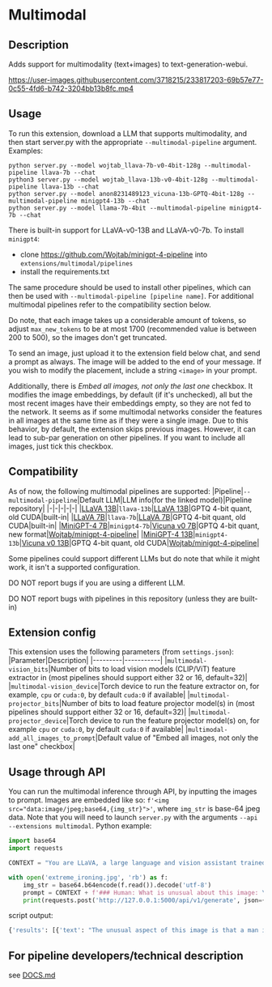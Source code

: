 # Multimodal

## Description

Adds support for multimodality (text+images) to text-generation-webui.

https://user-images.githubusercontent.com/3718215/233817203-69b57e77-0c55-4fd6-b742-3204bb13b8fc.mp4

## Usage

To run this extension, download a LLM that supports multimodality, and then start server.py with the appropriate `--multimodal-pipeline` argument. Examples:

```
python server.py --model wojtab_llava-7b-v0-4bit-128g --multimodal-pipeline llava-7b --chat
python3 server.py --model wojtab_llava-13b-v0-4bit-128g --multimodal-pipeline llava-13b --chat
python server.py --model anon8231489123_vicuna-13b-GPTQ-4bit-128g --multimodal-pipeline minigpt4-13b --chat
python server.py --model llama-7b-4bit --multimodal-pipeline minigpt4-7b --chat
```

There is built-in support for LLaVA-v0-13B and LLaVA-v0-7b. To install `minigpt4`:

- clone https://github.com/Wojtab/minigpt-4-pipeline into `extensions/multimodal/pipelines`
- install the requirements.txt

The same procedure should be used to install other pipelines, which can then be used with `--multimodal-pipeline [pipeline name]`. For additional multimodal pipelines refer to the compatibility section below.

Do note, that each image takes up a considerable amount of tokens, so adjust `max_new_tokens` to be at most 1700 (recommended value is between 200 to 500), so the images don't get truncated.

To send an image, just upload it to the extension field below chat, and send a prompt as always. The image will be added to the end of your message. If you wish to modify the placement, include a string `<image>` in your prompt.

Additionally, there is *Embed all images, not only the last one* checkbox. It modifies the image embeddings, by default (if it's unchecked), all but the most recent images have their embeddings empty, so they are not fed to the network. It seems as if some multimodal networks consider the features in all images at the same time as if they were a single image. Due to this behavior, by default, the extension skips previous images. However, it can lead to sub-par generation on other pipelines. If you want to include all images, just tick this checkbox.

## Compatibility
As of now, the following multimodal pipelines are supported:
|Pipeline|`--multimodal-pipeline`|Default LLM|LLM info(for the linked model)|Pipeline repository|
|-|-|-|-|-|
|[LLaVA 13B](https://github.com/haotian-liu/LLaVA)|`llava-13b`|[LLaVA 13B](https://huggingface.co/wojtab/llava-13b-v0-4bit-128g)|GPTQ 4-bit quant, old CUDA|built-in|
|[LLaVA 7B](https://github.com/haotian-liu/LLaVA)|`llava-7b`|[LLaVA 7B](https://huggingface.co/wojtab/llava-7b-v0-4bit-128g)|GPTQ 4-bit quant, old CUDA|built-in|
|[MiniGPT-4 7B](https://github.com/Vision-CAIR/MiniGPT-4)|`minigpt4-7b`|[Vicuna v0 7B](https://huggingface.co/TheBloke/vicuna-7B-GPTQ-4bit-128g)|GPTQ 4-bit quant, new format|[Wojtab/minigpt-4-pipeline](https://github.com/Wojtab/minigpt-4-pipeline)|
|[MiniGPT-4 13B](https://github.com/Vision-CAIR/MiniGPT-4)|`minigpt4-13b`|[Vicuna v0 13B](https://huggingface.co/anon8231489123/vicuna-13b-GPTQ-4bit-128g)|GPTQ 4-bit quant, old CUDA|[Wojtab/minigpt-4-pipeline](https://github.com/Wojtab/minigpt-4-pipeline)|

Some pipelines could support different LLMs but do note that while it might work, it isn't a supported configuration.

DO NOT report bugs if you are using a different LLM.

DO NOT report bugs with pipelines in this repository (unless they are built-in)

## Extension config
This extension uses the following parameters (from `settings.json`):
|Parameter|Description|
|---------|-----------|
|`multimodal-vision_bits`|Number of bits to load vision models (CLIP/ViT) feature extractor in (most pipelines should support either 32 or 16, default=32)|
|`multimodal-vision_device`|Torch device to run the feature extractor on, for example, `cpu` or `cuda:0`, by default `cuda:0` if available|
|`multimodal-projector_bits`|Number of bits to load feature projector model(s) in (most pipelines should support either 32 or 16, default=32)|
|`multimodal-projector_device`|Torch device to run the feature projector model(s) on, for example `cpu` or `cuda:0`, by default `cuda:0` if available|
|`multimodal-add_all_images_to_prompt`|Default value of "Embed all images, not only the last one" checkbox|

## Usage through API

You can run the multimodal inference through API, by inputting the images to prompt. Images are embedded like so: `f'<img src="data:image/jpeg;base64,{img_str}">'`, where `img_str` is base-64 jpeg data. Note that you will need to launch `server.py` with the arguments `--api --extensions multimodal`. Python example:
```Python
import base64
import requests

CONTEXT = "You are LLaVA, a large language and vision assistant trained by UW Madison WAIV Lab. You are able to understand the visual content that the user provides, and assist the user with a variety of tasks using natural language. Follow the instructions carefully and explain your answers in detail.### Human: Hi!### Assistant: Hi there! How can I help you today?\n"

with open('extreme_ironing.jpg', 'rb') as f:
    img_str = base64.b64encode(f.read()).decode('utf-8')
    prompt = CONTEXT + f'### Human: What is unusual about this image: \n<img src="data:image/jpeg;base64,{img_str}">### Assistant: '
    print(requests.post('http://127.0.0.1:5000/api/v1/generate', json={'prompt': prompt, 'stopping_strings': ['\n###']}).json())
```
script output:
```Python
{'results': [{'text': "The unusual aspect of this image is that a man is standing on top of a yellow minivan while doing his laundry. He has set up a makeshift clothes line using the car's rooftop as an outdoor drying area. This scene is uncommon because people typically do their laundry indoors, in a dedicated space like a laundromat or a room in their home, rather than on top of a moving vehicle. Additionally, hanging clothes on the car could be potentially hazardous or illegal in some jurisdictions due to the risk of damaging the vehicle or causing accidents on the road.\n##"}]}
```

## For pipeline developers/technical description
see [DOCS.md](https://github.com/oobabooga/text-generation-webui/blob/main/extensions/multimodal/DOCS.md)
